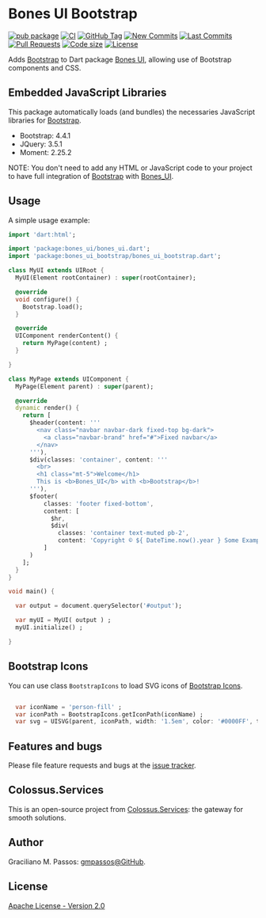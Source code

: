 # Bones UI Bootstrap

[![pub package](https://img.shields.io/pub/v/bones_ui_bootstrap.svg?logo=dart&logoColor=00b9fc)](https://pub.dartlang.org/packages/bones_ui_bootstrap)
[![CI](https://img.shields.io/github/workflow/status/Colossus-Services/bones_ui_bootstrap/Dart%20CI/master?logo=github-actions&logoColor=white)](https://github.com/Colossus-Services/bones_ui_bootstrap/actions)
[![GitHub Tag](https://img.shields.io/github/v/tag/Colossus-Services/bones_ui_bootstrap?logo=git&logoColor=white)](https://github.com/Colossus-Services/bones_ui_bootstrap/releases)
[![New Commits](https://img.shields.io/github/commits-since/Colossus-Services/bones_ui_bootstrap/latest?logo=git&logoColor=white)](https://github.com/Colossus-Services/bones_ui_bootstrap/network)
[![Last Commits](https://img.shields.io/github/last-commit/Colossus-Services/bones_ui_bootstrap?logo=git&logoColor=white)](https://github.com/Colossus-Services/bones_ui_bootstrap/commits/master)
[![Pull Requests](https://img.shields.io/github/issues-pr/Colossus-Services/bones_ui_bootstrap?logo=github&logoColor=white)](https://github.com/Colossus-Services/bones_ui_bootstrap/pulls)
[![Code size](https://img.shields.io/github/languages/code-size/Colossus-Services/bones_ui_bootstrap?logo=github&logoColor=white)](https://github.com/Colossus-Services/bones_ui_bootstrap)
[![License](https://img.shields.io/github/license/Colossus-Services/bones_ui_bootstrap?logo=open-source-initiative&logoColor=green)](https://github.com/Colossus-Services/bones_ui_bootstrap/blob/master/LICENSE)


Adds [Bootstrap][bootstrap] to Dart package [Bones UI][bones_ui], allowing use of Bootstrap components and CSS.

## Embedded JavaScript Libraries 

This package automatically loads (and bundles) the necessaries JavaScript libraries for [Bootstrap][bootstrap].

- Bootstrap: 4.4.1
- JQuery: 3.5.1
- Moment: 2.25.2

NOTE: You don't need to add any HTML or JavaScript code to your project to have full integration of
[Bootstrap][bootstrap] with [Bones_UI][bones_ui].

## Usage

A simple usage example:

```dart
import 'dart:html';

import 'package:bones_ui/bones_ui.dart';
import 'package:bones_ui_bootstrap/bones_ui_bootstrap.dart';

class MyUI extends UIRoot {
  MyUI(Element rootContainer) : super(rootContainer);

  @override
  void configure() {
    Bootstrap.load();
  }

  @override
  UIComponent renderContent() {
    return MyPage(content) ;
  }

}

class MyPage extends UIComponent {
  MyPage(Element parent) : super(parent);

  @override
  dynamic render() {
    return [
      $header(content: '''
        <nav class="navbar navbar-dark fixed-top bg-dark">
          <a class="navbar-brand" href="#">Fixed navbar</a>
        </nav>
      '''),
      $div(classes: 'container', content: '''
        <br>
        <h1 class="mt-5">Welcome</h1>
        This is <b>Bones_UI</b> with <b>Bootstrap</b>!
      '''),
      $footer(
          classes: 'footer fixed-bottom',
          content: [
            $hr,
            $div(
              classes: 'container text-muted pb-2',
              content: 'Copyright © ${ DateTime.now().year } Some Example')
          ]
      )
    ];
  }
}

void main() {

  var output = document.querySelector('#output');

  var myUI = MyUI( output ) ;
  myUI.initialize() ;

}

```

## Bootstrap Icons

You can use class `BootstrapIcons` to load SVG icons of [Bootstrap Icons][bootstrap_icons].

```dart

  var iconName = 'person-fill' ;
  var iconPath = BootstrapIcons.getIconPath(iconName) ;
  var svg = UISVG(parent, iconPath, width: '1.5em', color: '#0000FF', title: 'User') ;

```


## Features and bugs

Please file feature requests and bugs at the [issue tracker][tracker].

[tracker]: https://github.com/Colossus-Services/bones_ui_bootstrap/issues

## Colossus.Services

This is an open-source project from [Colossus.Services][colossus]:
the gateway for smooth solutions.

## Author

Graciliano M. Passos: [gmpassos@GitHub][gmpassos_github].

## License

[Apache License - Version 2.0][apache_license]


[gmpassos_github]: https://github.com/gmpassos
[colossus]: https://colossus.services/
[bones_ui]: https://pub.dev/packages/bones_ui
[bootstrap]: https://getbootstrap.com/
[bootstrap_icons]: https://icons.getbootstrap.com/
[apache_license]: https://www.apache.org/licenses/LICENSE-2.0.txt

